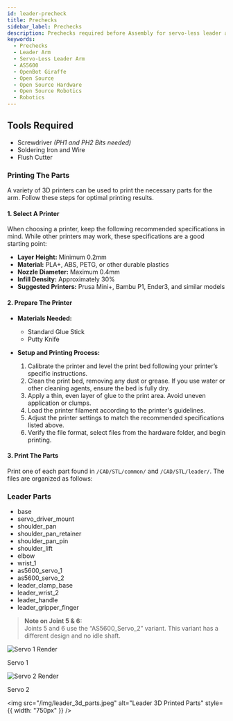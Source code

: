 ```yaml
---
id: leader-precheck
title: Prechecks
sidebar_label: Prechecks
description: Prechecks required before Assembly for servo-less leader arm.
keywords:
  - Prechecks
  - Leader Arm
  - Servo-Less Leader Arm
  - AS5600
  - OpenBot Giraffe
  - Open Source
  - Open Source Hardware
  - Open Source Robotics
  - Robotics
---
```


<!-- @format -->


## Tools Required

- Screwdriver *(PH1 and PH2 Bits needed)*
- Soldering Iron and Wire
- Flush Cutter

### Printing The Parts

A variety of 3D printers can be used to print the necessary parts for the arm. Follow these steps for optimal printing results.

#### 1. Select A Printer

When choosing a printer, keep the following recommended specifications in mind. While other printers may work, these specifications are a good starting point:

- **Layer Height:** Minimum 0.2mm
- **Material:** PLA+, ABS, PETG, or other durable plastics
- **Nozzle Diameter:** Maximum 0.4mm
- **Infill Density:** Approximately 30%
- **Suggested Printers:** Prusa Mini+, Bambu P1, Ender3, and similar models

#### 2. Prepare The Printer

- **Materials Needed:**

  - Standard Glue Stick
  - Putty Knife

- **Setup and Printing Process:**
  1. Calibrate the printer and level the print bed following your printer’s specific instructions.
  2. Clean the print bed, removing any dust or grease. If you use water or other cleaning agents, ensure the bed is fully dry.
  3. Apply a thin, even layer of glue to the print area. Avoid uneven application or clumps.
  4. Load the printer filament according to the printer's guidelines.
  5. Adjust the printer settings to match the recommended specifications listed above.
  6. Verify the file format, select files from the hardware folder, and begin printing.

#### 3. Print The Parts

Print one of each part found in `/CAD/STL/common/` and `/CAD/STL/leader/`. The files are organized as follows:

### Leader Parts

- base
- servo_driver_mount
- shoulder_pan
- shoulder_pan_retainer
- shoulder_pan_pin
- shoulder_lift
- elbow
- wrist_1
- as5600_servo_1
- as5600_servo_2
- leader_clamp_base
- leader_wrist_2
- leader_handle
- leader_gripper_finger

> **Note on Joint 5 & 6:**  
> Joints 5 and 6 use the “AS5600_Servo_2” variant. This variant has a different design and no idle shaft.

<div style={{ display: "flex", gap: "10px" }}>
  <div style={{ textAlign: "center" }}>
    <img
      src="/img/servo_1_render.jpeg"
      alt="Servo 1 Render"
      style={{ width: "300px" }}
    />
    <p>Servo 1</p>
  </div>
  <div style={{ textAlign: "center" }}>
    <img
      src="/img/servo_2_render.jpeg"
      alt="Servo 2 Render"
      style={{ width: "300px" }}
    />
    <p>Servo 2</p>
  </div>
</div>

<img src="/img/leader_3d_parts.jpeg" alt="Leader 3D Printed Parts" style={{ width: "750px" }} />
